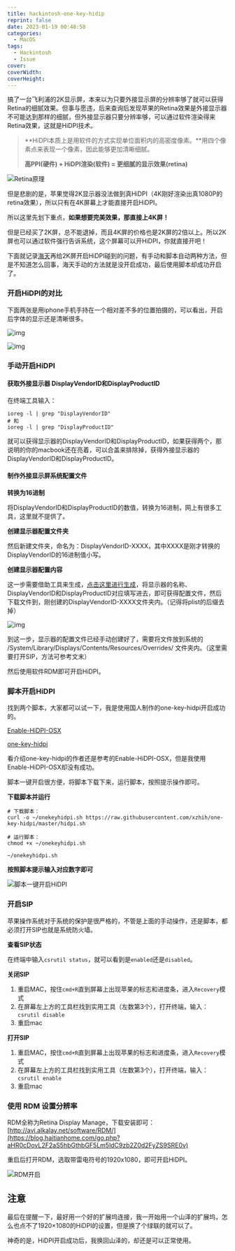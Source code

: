 ```yaml
---
title: hackintosh-one-key-hidip
reprint: false
date: 2023-01-19 00:48:58
categories:
  - MacOS
tags:
  - Hackintosh
  - Issue
cover: 
coverWidth:
coverHeight:
---
```


搞了一台飞利浦的2K显示屏，本来以为只要外接显示屏的分辨率够了就可以获得Retina的细腻效果。但事与愿违，后来查询后发现苹果的Retina效果是外接显示器不可能达到那样的细腻，但外接显示器只要分辨率够，可以通过软件渲染得来Retina效果，这就是HiDPI技术。

> **HiDPI本质上是用软件的方式实现单位面积内的高密度像素。**用四个像素点来表现一个像素，因此能够更加清晰细腻。
>
> **高PPI(硬件) + HiDPI渲染(软件) = 更细腻的显示效果(retina)**

![Retina原理](https://blog.haitianhome.com/wp-content/uploads/2020/07/unnamed-file.jpg)

但是悲剧的是，苹果觉得2K显示器没法做到真HiDPI（4K刚好渲染出真1080P的retina效果），所以只有在4K屏幕上才能直接开启HiDPI。

所以这里先划下重点，**如果想要完美效果，那直接上4K屏！**

但是已经买了2K屏，总不能退掉，而且4K屏的价格也是2K屏的2倍以上。所以2K屏也可以通过软件强行告诉系统，这个屏幕可以开HiDPI，你就直接开吧！

下面就记录[海天](https://blog.haitianhome.com/)再给2K屏开启HiDPI碰到的问题，有手动和脚本自动两种方法，但是不知道怎么回事，海天手动的方法就是没开启成功，最后使用脚本却成功开启了。

### 开启HiDPI的对比

下面两张是用iphone手机手持在一个相对差不多的位置拍摄的，可以看出，开启后字体的显示还是清晰很多。

![img](https://blog.haitianhome.com/wp-content/uploads/2020/07/IMG_0074_%E5%89%AF%E6%9C%AC1200px-768x1024.jpg)

![img](https://blog.haitianhome.com/wp-content/uploads/2020/07/IMG_0314_%E5%89%AF%E6%9C%AC1200px-768x1024.jpg)

### 手动开启HiDPI

#### 获取外接显示器 DisplayVendorID和DisplayProductID

在终端工具输入：

```shell
ioreg -l | grep "DisplayVendorID"
# 和
ioreg -l | grep "DisplayProductID"
```

就可以获得显示器的DisplayVendorID和DisplayProductID，如果获得两个，那说明的你的macbook还在亮着，可以合盖来排除掉，获得外接显示器的DisplayVendorID和DisplayProductID。

#### **制作外接显示屏系统配置文件**

**转换为16进制**

将DisplayVendorID和DisplayProductID的数值，转换为16进制，网上有很多工具，这里就不提供了。

**创建显示器配置文件夹**

然后新建文件夹，命名为：DisplayVendorID-XXXX，其中XXXX是刚才转换的DisplayVendorID的16进制值小写。

**创建显示器配置内容**

这一步需要借助工具来生成，[点击这里进行生成](https://blog.haitianhome.com/go.php?aHR0cHM6Ly9jb21zeXN0by5naXRodWIuaW8vRGlzcGxheS1PdmVycmlkZS1Qcm9wZXJ0eUxpc3QtRmlsZS1QYXJzZXItYW5kLUdlbmVyYXRvci13aXRoLUhpRFBJLVN1cHBvcnQtRm9yLVNjYWxlZC1SZXNvbHV0aW9ucy8=)，将显示器的名称、DisplayVendorID和DisplayProductID对应填写进去，即可获得配置文件，然后下载文件到，刚创建的DisplayVendorID-XXXX文件夹内。（记得将plist的后缀去掉）

![img](https://blog.haitianhome.com/wp-content/uploads/2020/07/unnamed-file.png)

到这一步，显示器的配置文件已经手动创建好了，需要将文件放到系统的 /System/Library/Displays/Contents/Resources/Overrides/ 文件夹内。（这里需要打开SIP，方法可参考文末）

然后使用软件RDM即可开启HiDPI。

### 脚本开启HiDPI

找到两个脚本，大家都可以试一下，我是使用国人制作的one-key-hidpi开启成功的。

[Enable-HiDPI-OSX](https://blog.haitianhome.com/go.php?aHR0cHM6Ly9naXRodWIuY29tL3N5c2NsL0VuYWJsZS1IaURQSS1PU1g=)

[one-key-hidpi](https://blog.haitianhome.com/go.php?aHR0cHM6Ly9naXRodWIuY29tL3h6aGloL29uZS1rZXktaGlkcGkvYmxvYi9tYXN0ZXIvUkVBRE1FLXpoLm1k)

看介绍one-key-hidpi的作者还是参考的Enable-HiDPI-OSX，但是我使用Enable-HiDPI-OSX却没有成功。

脚本一键开启很方便，将脚本下载下来，运行脚本，按照提示操作即可。

**下载脚本并运行**

```shell
# 下载脚本：
curl -o ~/onekeyhidpi.sh https://raw.githubusercontent.com/xzhih/one-key-hidpi/master/hidpi.sh

# 运行脚本：
chmod +x ~/onekeyhidpi.sh

~/onekeyhidpi.sh
```

**按照脚本提示输入对应数字即可**

![脚本一键开启HiDPI](https://blog.haitianhome.com/wp-content/uploads/2020/07/unnamed-file-1.png)

### 开启SIP

苹果操作系统对于系统的保护是很严格的，不管是上面的手动操作，还是脚本，都必须打开SIP也就是系统防火墙。

**查看SIP状态**

在终端中输入`csrutil status`，就可以看到是`enabled`还是`disabled`。

**关闭SIP**

1. 重启MAC，按住`cmd+R`直到屏幕上出现苹果的标志和进度条，进入`Recovery`模式
2. 在屏幕左上方的工具栏找到实用工具（左数第3个），打开终端，输入：`csrutil disable`
3. 重启mac

**打开SIP**

1. 重启MAC，按住`cmd+R`直到屏幕上出现苹果的标志和进度条，进入`Recovery`模式
2. 在屏幕左上方的工具栏找到实用工具（左数第3个），打开终端，输入：`csrutil enable`
3. 重启mac

### 使用 RDM 设置分辨率

RDM全称为Retina Display Manage，下载安装即可：[http://avi.alkalay.net/software/RDM/](https://blog.haitianhome.com/go.php?aHR0cDovL2F2aS5hbGthbGF5Lm5ldC9zb2Z0d2FyZS9SRE0v)

重启后打开RDM，选取带雷电符号的1920x1080，即可开启HiDPI。

![RDM开启](https://blog.haitianhome.com/wp-content/uploads/2020/07/unnamed-file-2.png)

## 注意

最后在提醒一下，最好用一个好的扩展坞连接，我一开始用一个山泽的扩展坞，怎么也点不了1920×1080的HiDPI的设置，但是换了个绿联的就可以了。

神奇的是，HiDPI开启成功后，我换回山泽的，却还是可以正常使用。
